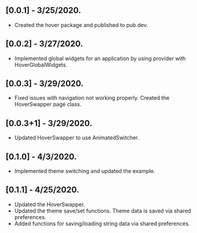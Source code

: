 ## [0.0.1] - 3/25/2020.
* Created the hover package and published to pub.dev.

## [0.0.2] - 3/27/2020.
* Implemented global widgets for an application by using provider with HoverGlobalWidgets.

## [0.0.3] - 3/29/2020.
* Fixed issues with navigation not working properly. Created the HoverSwapper page class.

## [0.0.3+1] - 3/29/2020.
* Updated HoverSwapper to use AnimatedSwitcher.

## [0.1.0] - 4/3/2020.
* Implemented theme switching and updated the example.

## [0.1.1] - 4/25/2020.
* Updated the HoverSwapper.
* Updated the theme save/set functions. Theme data is saved via shared preferences.
* Added functions for saving/loading string data via shared preferences.